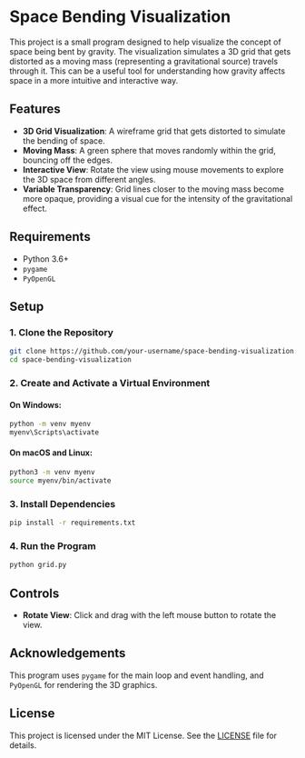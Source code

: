 # Space Bending Visualization

This project is a small program designed to help visualize the concept of space being bent by gravity. The visualization simulates a 3D grid that gets distorted as a moving mass (representing a gravitational source) travels through it. This can be a useful tool for understanding how gravity affects space in a more intuitive and interactive way.

## Features

- **3D Grid Visualization**: A wireframe grid that gets distorted to simulate the bending of space.
- **Moving Mass**: A green sphere that moves randomly within the grid, bouncing off the edges.
- **Interactive View**: Rotate the view using mouse movements to explore the 3D space from different angles.
- **Variable Transparency**: Grid lines closer to the moving mass become more opaque, providing a visual cue for the intensity of the gravitational effect.

## Requirements

- Python 3.6+
- `pygame`
- `PyOpenGL`

## Setup

### 1. Clone the Repository

```sh
git clone https://github.com/your-username/space-bending-visualization.git
cd space-bending-visualization
```

### 2. Create and Activate a Virtual Environment

#### On Windows:

```sh
python -m venv myenv
myenv\Scripts\activate
```

#### On macOS and Linux:

```sh
python3 -m venv myenv
source myenv/bin/activate
```

### 3. Install Dependencies

```sh
pip install -r requirements.txt
```

### 4. Run the Program

```sh
python grid.py
```

## Controls

- **Rotate View**: Click and drag with the left mouse button to rotate the view.

## Acknowledgements

This program uses `pygame` for the main loop and event handling, and `PyOpenGL` for rendering the 3D graphics.

## License

This project is licensed under the MIT License. See the [LICENSE](LICENSE) file for details.

